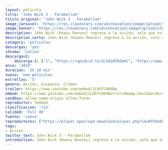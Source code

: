 ```yaml
---
layout: pelicula
title: "John Wick 3 - Parabellum"
titulo_original: "John Wick 3 - Parabellum"
image_carousel: 'https://res.cloudinary.com/u4innovation/image/upload/v1559363351/john3-poster-min_fl6vdt.jpg'
image_banner: 'https://res.cloudinary.com/u4innovation/image/upload/v1559363352/john3-banner-min_yjchco.jpg'
description: John Wick (Keanu Reeves) regresa a la acción, solo que esta vez con una recompensa de 14 millones de dólares sobre su cabeza y con un ejército de mercenarios intentando darle caza. Tras asesinar a uno de los miembros del gremio de asesinos al que pertenecía, Wick es expulsado de la organización, pasando a convertirse en el centro de atención de multitud de asesinos a sueldo que esperan detrás de cada esquina para tratar de deshacerse de él.
description_corta: John Wick (Keanu Reeves) regresa a la acción, solo que esta vez con una recompensa de 14 millones de dólares sobre su cabeza y con un ejército de mercenarios intentando darle caza. Tras asesinar a uno de los miembros del gremio de asesinos al que pertenecía, Wick es expulsado de la organización, pasando a convertirse en el centro de atención de multitud de asesinos a sueldo que esperan detrás de cada esquina para tratar de deshacerse de él.
category: 'peliculas'
descargas: 'yes'
idioma: 'Latino'
descargas2:
    descarga-2: ["1", "https://rapidvid.to/d/G61HTA56AC", "https://www.google.com/s2/favicons?domain=www.rapidvideo.com","RapidVideo","https://res.cloudinary.com/imbriitneysam/image/upload/v1541473684/mexico.png", "Latino", "Full HD"]
anio: '2019'
duracion: '2h 10 min'
nuevo: 'new_peliculas'
estrellas: '5'
genero: Acción, Suspenso, Crimen
trailer: https://www.youtube.com/embed/2L8hTC869Dw
embed: https://www.youtube.com/embed/2L8hTC869Dw?rel=0&amp;hd=1&border=0&wmode=opaque&enablejsapi=1&modestbranding=1&controls=1&showinfo=1
sandbox: allow-same-origin allow-forms
reproductor: fembed
clasificacion: '+13'
calidad: 'Full HD'
fuente: 'cueva'
reproductores: ["https://player.openload.download/player.php?id=NThheE8vVlFPWUVQaGo2Y0JxclF0bFZLQUdTRTU5alRRYTc1MnFISzlGdUZ0aVoxMUlGdGNMVzBBV3hXd1NSTy8rQW80eGRCTEJSRVBzMVgxYUZWZFE9PQ","https://api.cuevana3.io/olpremium/gd.php?file=ek5lbm9xYWNrS0xNejZabVlkSFIyTkxQb3BPWDB0UFkwY3lvbjJIRjBPQ1QwNStUck1mVG9kVExvM0djeHA3VnFybXRscUdvMWRXNHRZbU1lYXVUeDg2cGpKVmp4cXpBejYxcGszbWt0Y1RQejRtR1pxemF6ZDZ4aVlSNjJzN1l1YlY4bDN1cmxNR1d5NGlHaXF5U3djL1BqSDlqdEtURXVLMkxoNS9LcjhuUXRaMldpcE91d05LbGFZaG1wS3JNbHFsb2gzdXd0TlNweHFXRGk4clV4YnZHYklLRWlNbmYxOG1ZYjZ6SDFBPT0","https://tutumeme.net/embed/player.php?u=bXQ3ajJOaW1wcFRadDdkZ29wZlcyTnZWMk5qZWtMUzJZYVdtMmVISnpOR20wcFcxZUdHZlpkK254NXJRMkphYWNuS1dsR2pOMVorVDJhcmFtZz09","https://api.cuevana3.io/rr/gd.php?h=ek5lbm9xYWNrS0xJMVp5b21KREk0dFBLbjVkaHhkRGdrOG1jbnBpUnhhS1YzSW1oZGNlaTZ0YVRnb2xsMmFUQXlkZVdmR1hLd0xxdzE2cVVpdHJPNTlHU3FadVkyUT09","https://www.zembed.to/public/dist/asteroid.html?id=fac8179c086da6469efd26cc088b5178&title=John%20Wick:%20Chapter%203%20%E2%80%93%20Parabellum"]
tags:
- Accion
twitter_text: John Wick 3 - Parabellum
introduction: John Wick (Keanu Reeves) regresa a la acción, solo que esta vez con una recompensa de 14 millones de dólares sobre su cabeza y con un ejército de mercenarios intentando darle caza. Tras asesinar a uno de los miembros del gremio de asesinos al que pertenecía, Wick es expulsado de la organización, pasando a convertirse en el centro de atención de multitud de asesinos a sueldo que esperan detrás de cada esquina para tratar de deshacerse de él.
---
```












